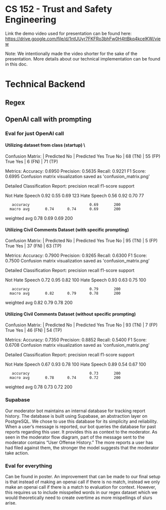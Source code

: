 # CS 152 - Trust and Safety Engineering

Link the demo video used for presentation can be found here: https://drive.google.com/file/d/1ntUUyr7FKFRo3bhFw0H4ttBkq4kcelKW/view

Note: We intentionally made the video shorter for the sake of the presentation. More details about our technical implementation can be found in this doc. 

# Technical Backend

## Regex

## OpenAI call with prompting

### Eval for just OpenAI call

#### Utilizing dataset from class (startup) \\

Confusion Matrix:
               | Predicted No | Predicted Yes
True No        | 68 (TN)     | 55 (FP)
True Yes       | 6 (FN)     | 71 (TP)

Metrics:
Accuracy:  0.6950
Precision: 0.5635
Recall:    0.9221
F1 Score:  0.6995
Confusion matrix visualization saved as 'confusion_matrix.png'

Detailed Classification Report:
                 precision    recall  f1-score   support

Not Hate Speech       0.92      0.55      0.69       123
    Hate Speech       0.56      0.92      0.70        77

       accuracy                           0.69       200
      macro avg       0.74      0.74      0.69       200
   weighted avg       0.78      0.69      0.69       200


#### Utilizing Civil Comments Dataset (with specific prompting)

Confusion Matrix:
               | Predicted No | Predicted Yes
True No        | 95 (TN)     | 5 (FP)
True Yes       | 37 (FN)     | 63 (TP)

Metrics:
Accuracy:  0.7900
Precision: 0.9265
Recall:    0.6300
F1 Score:  0.7500
Confusion matrix visualization saved as 'confusion_matrix.png'

Detailed Classification Report:
                 precision    recall  f1-score   support

Not Hate Speech       0.72      0.95      0.82       100
    Hate Speech       0.93      0.63      0.75       100

       accuracy                           0.79       200
      macro avg       0.82      0.79      0.78       200
   weighted avg       0.82      0.79      0.78       200

#### Utilizing Civil Comments Dataset (without specific prompting)

Confusion Matrix:
               | Predicted No | Predicted Yes
True No        | 93 (TN)     | 7 (FP)
True Yes       | 46 (FN)     | 54 (TP)

Metrics:
Accuracy:  0.7350
Precision: 0.8852
Recall:    0.5400
F1 Score:  0.6708
Confusion matrix visualization saved as 'confusion_matrix.png'

Detailed Classification Report:
                 precision    recall  f1-score   support

Not Hate Speech       0.67      0.93      0.78       100
    Hate Speech       0.89      0.54      0.67       100

       accuracy                           0.73       200
      macro avg       0.78      0.74      0.72       200
   weighted avg       0.78      0.73      0.72       200

### Supabase

Our moderator bot maintains an internal database for tracking report history. The database is built using Supabase, an abstraction layer on PostgreSQL. We chose to use this database for its simplicity and reliability.
When a user’s message is reported, our bot queries the database for past reports regarding this user. It provides this as context to the moderator. As seen in the moderator flow diagram, part of the message sent to the moderator contains “User Offense History.” The more reports a user has had filed against them, the stronger the model suggests that the moderator take action.  

### Eval for everything

Can be found in poster. An improvement that can be made to our final setup is that instead of making an openai call if there is no match, instead we only make an openai call if there is a match to evaluation for context. However, this requires us to include misspelled words in our regex dataset which we would theoretically need to create overtime as more mispellings of slurs arise.